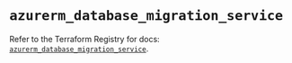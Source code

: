 # `azurerm_database_migration_service`

Refer to the Terraform Registry for docs: [`azurerm_database_migration_service`](https://registry.terraform.io/providers/hashicorp/azurerm/3.110.0/docs/resources/database_migration_service).
